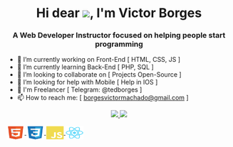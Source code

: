 <h1 align="center">Hi dear <img src="https://raw.githubusercontent.com/kaueMarques/kaueMarques/master/hi.gif" width="30px">, I'm Victor Borges</h1>
<h3 align="center">A Web Developer Instructor focused on helping people start programming</h3>


- 🔭 I’m currently working on Front-End [ HTML, CSS, JS ]
- 🌱 I’m currently learning Back-End [ PHP, SQL ]
- 👯 I’m looking to collaborate on [ Projects Open-Source ]
- 🤔 I’m looking for help with Mobile [ Help in IOS ]
- 💬 I'm Freelancer [ Telegram: @tedborges ]
- 📫 How to reach me: [ borgesvictormachado@gmail.com ]


<div align="center">
  <a href="https://github.com/tedborges">
  <img height="180em" src="https://github-readme-stats.vercel.app/api?username=tedborges&show_icons=true&theme=dracula&include_all_commits=true&count_private=true"/>
  <img height="180em" src="https://github-readme-stats.vercel.app/api/top-langs/?username=tedborges&layout=compact&langs_count=7&theme=dracula"/>
</div>

  
  <div style="display: inline_block"><br>
  <img align="center" alt="Borges-HTML" height="30" width="40" src="https://raw.githubusercontent.com/devicons/devicon/master/icons/html5/html5-original.svg">
  <img align="center" alt="Borges-CSS" height="30" width="40" src="https://raw.githubusercontent.com/devicons/devicon/master/icons/css3/css3-original.svg">
  <img align="center" alt="Borges-Js" height="30" width="40" src="https://raw.githubusercontent.com/devicons/devicon/master/icons/javascript/javascript-plain.svg">
  <img align="center" alt="Borges-React" height="30" width="40" src="https://raw.githubusercontent.com/devicons/devicon/master/icons/react/react-original.svg">
  
</div>

